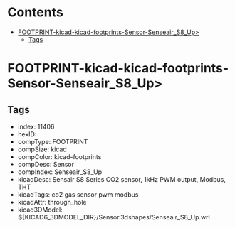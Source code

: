 



Contents
========

* [FOOTPRINT-kicad-kicad-footprints-Sensor-Senseair_S8_Up>](#footprint-kicad-kicad-footprints-sensor-senseair_s8_up)
	* [Tags](#tags)

# FOOTPRINT-kicad-kicad-footprints-Sensor-Senseair_S8_Up>

## Tags

- index: 11406
- hexID: 
- oompType: FOOTPRINT
- oompSize: kicad
- oompColor: kicad-footprints
- oompDesc: Sensor
- oompIndex: Senseair_S8_Up
- kicadDesc: Sensair S8 Series CO2 sensor, 1kHz PWM output, Modbus, THT
- kicadTags: co2 gas sensor pwm modbus
- kicadAttr: through_hole
- kicad3DModel: ${KICAD6_3DMODEL_DIR}/Sensor.3dshapes/Senseair_S8_Up.wrl
